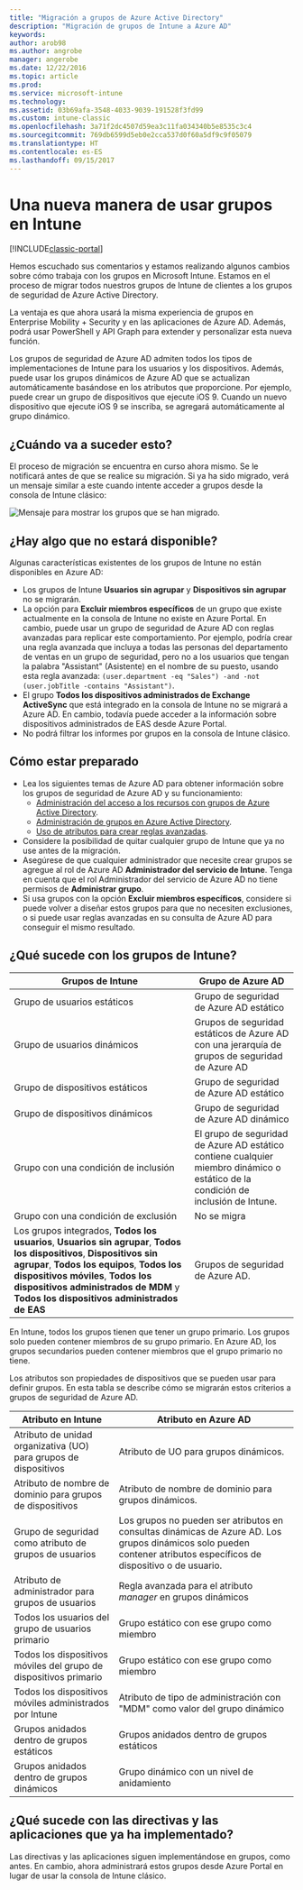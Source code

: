 ```yaml
---
title: "Migración a grupos de Azure Active Directory"
description: "Migración de grupos de Intune a Azure AD"
keywords: 
author: arob98
ms.author: angrobe
manager: angerobe
ms.date: 12/22/2016
ms.topic: article
ms.prod: 
ms.service: microsoft-intune
ms.technology: 
ms.assetid: 03b69afa-3548-4033-9039-191528f3fd99
ms.custom: intune-classic
ms.openlocfilehash: 3a71f2dc4507d59ea3c11fa034340b5e8535c3c4
ms.sourcegitcommit: 769db6599d5eb0e2cca537d0f60a5df9c9f05079
ms.translationtype: HT
ms.contentlocale: es-ES
ms.lasthandoff: 09/15/2017
---
```

# <a name="a-new-way-of-using-groups-in-intune"></a>Una nueva manera de usar grupos en Intune

[!INCLUDE[classic-portal](../includes/classic-portal.md)]

Hemos escuchado sus comentarios y estamos realizando algunos cambios sobre cómo trabaja con los grupos en Microsoft Intune.
Estamos en el proceso de migrar todos nuestros grupos de Intune de clientes a los grupos de seguridad de Azure Active Directory.

La ventaja es que ahora usará la misma experiencia de grupos en Enterprise Mobility + Security y en las aplicaciones de Azure AD. Además, podrá usar PowerShell y API Graph para extender y personalizar esta nueva función.

Los grupos de seguridad de Azure AD admiten todos los tipos de implementaciones de Intune para los usuarios y los dispositivos. Además, puede usar los grupos dinámicos de Azure AD que se actualizan automáticamente basándose en los atributos que proporcione. Por ejemplo, puede crear un grupo de dispositivos que ejecute iOS 9. Cuando un nuevo dispositivo que ejecute iOS 9 se inscriba, se agregará automáticamente al grupo dinámico.

## <a name="when-is-this-happening"></a>¿Cuándo va a suceder esto?

El proceso de migración se encuentra en curso ahora mismo. Se le notificará antes de que se realice su migración.
Si ya ha sido migrado, verá un mensaje similar a este cuando intente acceder a grupos desde la consola de Intune clásico:

![Mensaje para mostrar los grupos que se han migrado.](http://i.imgur.com/72KRaXj.png)

## <a name="what-wont-be-available"></a>¿Hay algo que no estará disponible?

Algunas características existentes de los grupos de Intune no están disponibles en Azure AD:

- Los grupos de Intune **Usuarios sin agrupar** y **Dispositivos sin agrupar** no se migrarán.
- La opción para **Excluir miembros específicos** de un grupo que existe actualmente en la consola de Intune no existe en Azure Portal. En cambio, puede usar un grupo de seguridad de Azure AD con reglas avanzadas para replicar este comportamiento. Por ejemplo, podría crear una regla avanzada que incluya a todas las personas del departamento de ventas en un grupo de seguridad, pero no a los usuarios que tengan la palabra "Assistant" (Asistente) en el nombre de su puesto, usando esta regla avanzada: `(user.department -eq "Sales") -and -not (user.jobTitle -contains "Assistant")`.
- El grupo **Todos los dispositivos administrados de Exchange ActiveSync** que está integrado en la consola de Intune no se migrará a Azure AD. En cambio, todavía puede acceder a la información sobre dispositivos administrados de EAS desde Azure Portal.
- No podrá filtrar los informes por grupos en la consola de Intune clásico.
<!--- - Custom group targeting of notification rules will not be available. ROB I took this out as I couldn't replicate the behavior. --->

## <a name="how-to-get-ready"></a>Cómo estar preparado

- Lea los siguientes temas de Azure AD para obtener información sobre los grupos de seguridad de Azure AD y su funcionamiento:
    -  [Administración del acceso a los recursos con grupos de Azure Active Directory](https://azure.microsoft.com/documentation/articles/active-directory-manage-groups/).
    -  [Administración de grupos en Azure Active Directory](https://azure.microsoft.com/documentation/articles/active-directory-accessmanagement-manage-groups/).
    -  [Uso de atributos para crear reglas avanzadas](https://azure.microsoft.com/documentation/articles/active-directory-accessmanagement-groups-with-advanced-rules/).
- Considere la posibilidad de quitar cualquier grupo de Intune que ya no use antes de la migración.
-  Asegúrese de que cualquier administrador que necesite crear grupos se agregue al rol de Azure AD **Administrador del servicio de Intune**. Tenga en cuenta que el rol Administrador del servicio de Azure AD no tiene permisos de **Administrar grupo**.
-  Si usa grupos con la opción **Excluir miembros específicos**, considere si puede volver a diseñar estos grupos para que no necesiten exclusiones, o si puede usar reglas avanzadas en su consulta de Azure AD para conseguir el mismo resultado.


## <a name="what-happens-to-intune-groups"></a>¿Qué sucede con los grupos de Intune?

| Grupos de Intune|Grupo de Azure AD|
|-----------------------------------------------------------------------|-------------------------------------------------------------|
|Grupo de usuarios estáticos|Grupo de seguridad de Azure AD estático|
|Grupo de usuarios dinámicos|Grupos de seguridad estáticos de Azure AD con una jerarquía de grupos de seguridad de Azure AD|
|Grupo de dispositivos estáticos|Grupo de seguridad de Azure AD estático|
|Grupo de dispositivos dinámicos|Grupo de seguridad de Azure AD dinámico|
|Grupo con una condición de inclusión|El grupo de seguridad de Azure AD estático contiene cualquier miembro dinámico o estático de la condición de inclusión de Intune.|
|Grupo con una condición de exclusión|No se migra|
|Los grupos integrados, **Todos los usuarios**, **Usuarios sin agrupar**, **Todos los dispositivos**, **Dispositivos sin agrupar**, **Todos los equipos**, **Todos los dispositivos móviles**, **Todos los dispositivos administrados de MDM** y **Todos los dispositivos administrados de EAS**|Grupos de seguridad de Azure AD.|

En Intune, todos los grupos tienen que tener un grupo primario. Los grupos solo pueden contener miembros de su grupo primario. En Azure AD, los grupos secundarios pueden contener miembros que el grupo primario no tiene.

Los atributos son propiedades de dispositivos que se pueden usar para definir grupos. En esta tabla se describe cómo se migrarán estos criterios a grupos de seguridad de Azure AD.

| Atributo en Intune|Atributo en Azure AD|
|-----------------------------------------------------------------------|-------------------------------------------------------------|
|Atributo de unidad organizativa (UO) para grupos de dispositivos|Atributo de UO para grupos dinámicos.|
|Atributo de nombre de dominio para grupos de dispositivos|Atributo de nombre de dominio para grupos dinámicos.|
|Grupo de seguridad como atributo de grupos de usuarios|Los grupos no pueden ser atributos en consultas dinámicas de Azure AD. Los grupos dinámicos solo pueden contener atributos específicos de dispositivo o de usuario.|
|Atributo de administrador para grupos de usuarios|Regla avanzada para el atributo *manager* en grupos dinámicos|
|Todos los usuarios del grupo de usuarios primario|Grupo estático con ese grupo como miembro|
|Todos los dispositivos móviles del grupo de dispositivos primario|Grupo estático con ese grupo como miembro|
|Todos los dispositivos móviles administrados por Intune|Atributo de tipo de administración con "MDM" como valor del grupo dinámico|
|Grupos anidados dentro de grupos estáticos |Grupos anidados dentro de grupos estáticos|
|Grupos anidados dentro de grupos dinámicos|Grupo dinámico con un nivel de anidamiento|

## <a name="what-happens-to-policies-and-apps-youve-already-deployed"></a>¿Qué sucede con las directivas y las aplicaciones que ya ha implementado?

Las directivas y las aplicaciones siguen implementándose en grupos, como antes. En cambio, ahora administrará estos grupos desde Azure Portal en lugar de usar la consola de Intune clásico.
 
